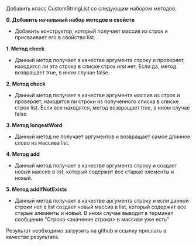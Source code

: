 Добавить класс CustomStringList со следующим набором методов.

**0. Добавить начальный набор методов и свойств**
   - Добавить конструктор, который получает массив из строк и присваивает его в свойство list.

**1. Метод check**
   - Данный метод получает в качестве аргумента строку и проверяет, находится ли эта строка в списке строк или нет. Если да, метод возвращает true, в ином случае false.

**2. Метод check**
   - Данный метод получает в качестве аргумента массив из строк и проверяет, находятся ли  строки из полученного списка в списке строк list. Если все находятся, метод возвращает true, в ином случае false.

**3. Метод longestWord**
   - Данный метод не получает аргументов и возвращает самое длинное слово из массива list.

**4. Метод add**
   - Данный метод получает в качестве аргумента строку и создает новый массив в list, который содержит все старые элементы и новый.

**5. Метод addIfNotExists**
   - Данный метод получает в качестве аргумента строку и если данной строки нет в list создает новый массив в list, который содержит все старые элементы и новый. В ином случае выводит в терминал сообщение "Строка <значение строки> в массиве уже есть"

Результат необходимо загрузить на github и ссылку прислать в качестве результата.